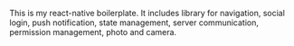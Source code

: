 This is my react-native boilerplate. It includes library for navigation, social login, push notification, state management, server communication, permission management, photo and camera.
